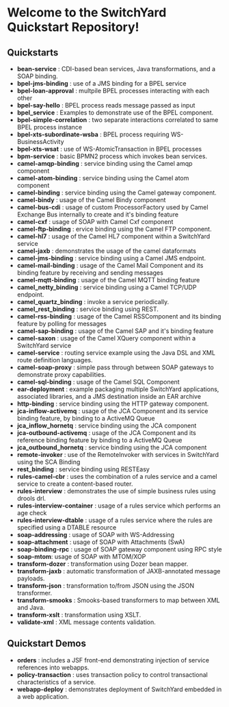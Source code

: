 Welcome to the SwitchYard Quickstart Repository!
================================================

Quickstarts
-----------
* __bean-service__ : CDI-based bean services, Java transformations, and a SOAP binding.
* __bpel-jms-binding__ : use of a JMS binding for a BPEL service
* __bpel-loan-approval__ : multpile BPEL processes interacting with each other
* __bpel-say-hello__ : BPEL process reads message passed as input
* __bpel_service__ : Examples to demonstrate use of the BPEL component.
* __bpel-simple-correlation__ : two separate interactions correlated to same BPEL process instance
* __bpel-xts-subordinate-wsba__ : BPEL process requiring WS-BusinessActivity
* __bpel-xts-wsat__ : use of WS-AtomicTransaction in BPEL processes
* __bpm-service__ : basic BPMN2 process which invokes bean services.
* __camel-amqp-binding__ : service binding using the Camel amqp component
* __camel-atom-binding__ : service binding using the Camel atom component
* __camel-binding__ : service binding using the Camel gateway component.
* __camel-bindy__ : usage of the Camel Bindy component
* __camel-bus-cdi__ : usage of custom ProcessorFactory used by Camel Exchange Bus internally to create and it's binding feature
* __camel-cxf__ : usage of SOAP with Camel Cxf component
* __camel-ftp-binding__ : ervice binding using the Camel FTP component.
* __camel-hl7__ : usage of the Camel HL7 component within a SwitchYard service
* __camel-jaxb__ :  demonstrates the usage of the camel dataformats
* __camel-jms-binding__ : service binding using a Camel JMS endpoint.
* __camel-mail-binding__ : usage of the Camel Mail Component and its binding feature by receiving and sending messages
* __camel-mqtt-binding__ : usage of the Camel MQTT binding feature
* __camel_netty_binding__ : service binding using a Camel TCP/UDP endpoint.
* __camel_quartz_binding__ : invoke a service periodically.
* __camel_rest_binding__ : service binding using REST.
* __camel-rss-binding__ : usage of the Camel RSSComponent and its binding feature by polling for messages
* __camel-sap-binding__ : usage of the Camel SAP and it's binding feature
* __camel-saxon__ : usage of the Camel XQuery component within a
SwitchYard service
* __camel-service__ : routing service example using the Java DSL and XML route definition languages.
* __camel-soap-proxy__ : simple pass through between SOAP gateways to demonstrate proxy capabilities.
* __camel-sql-binding__ : usage of the Camel SQL Component
* __ear-deployment__ : example packaging multiple SwitchYard applications, associated libraries, and a JMS destination inside an EAR archive
* __http-binding__ : service binding using the HTTP gateway component.
* __jca-inflow-activemq__ : usage of the JCA Component and its service binding feature, by binding to a ActiveMQ Queue
* __jca_inflow_hornetq__ : service binding using the JCA component
* __jca-outbound-activemq__ : usage of the JCA Component and its reference binding feature by binding to a ActiveMQ Queue
* __jca_outbound_hornetq__ : service binding using the JCA component
* __remote-invoker__ : use of the RemoteInvoker with services in SwitchYard using the SCA Binding
* __rest_binding__ : service binding using RESTEasy
* __rules-camel-cbr__ : uses the combination of a rules service and a camel service to create a content-based router.
* __rules-interview__ : demonstrates the use of simple business rules using drools drl.
* __rules-interview-container__ : usage of a rules service which performs an age check
* __rules-interview-dtable__ : usage of a rules service where the rules are specified using a DTABLE resource
* __soap-addressing__ : usage of SOAP with WS-Addressing
* __soap-attachment__ : usage of SOAP with Attachments (SwA)
* __soap-binding-rpc__ : usage of SOAP gateway component using RPC style
* __soap-mtom__: usage of SOAP with MTOM/XOP
* __transform-dozer__ : transformation using Dozer bean mapper.
* __transform-jaxb__ : automatic transformation of JAXB-annotated message payloads.
* __transform-json__ : transformation to/from JSON using the JSON transformer.
* __transform-smooks__ : Smooks-based transformers to map between XML and Java.
* __transform-xslt__ : transformation using XSLT.
* __validate-xml__ : XML message contents validation.


Quickstart Demos
----------------
* __orders__ : includes a JSF front-end demonstrating injection of service references into webapps.
* __policy-transaction__ : uses transaction policy to control transactional characteristics of a service.
* __webapp-deploy__ : demonstrates deployment of SwitchYard embedded in a web application.
